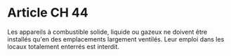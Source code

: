 # Article CH 44

Les appareils à combustible solide, liquide ou gazeux ne doivent être installés qu'en des emplacements largement ventilés. Leur emploi dans les locaux totalement enterrés est interdit.
